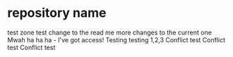 # repository name
 test zone
test change to the read me
more changes to the current one
Mwah ha ha ha - I've got access!
Testing testing 1,2,3
Conflict test
Conflict test
Conflict test
